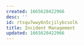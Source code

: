 ```yaml
---
created: 1665628422966
desc: ''
id: rtsqu7wwy6n5cjilybcsolk
title: Incident Management
updated: 1665628422966
---
```

   
